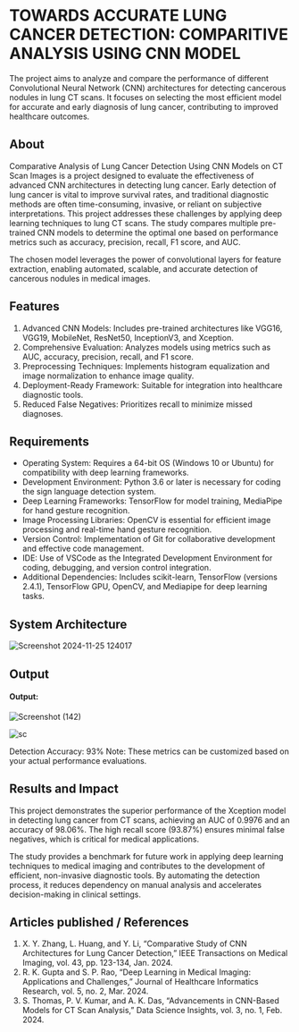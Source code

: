 # TOWARDS ACCURATE LUNG CANCER DETECTION: COMPARITIVE ANALYSIS USING CNN MODEL

The project aims to analyze and compare the performance of different Convolutional Neural Network (CNN) architectures for detecting cancerous nodules in lung CT scans. It focuses on selecting the most efficient model for accurate and early diagnosis of lung cancer, contributing to improved healthcare outcomes.


## About
<!--Detailed Description about the project-->
Comparative Analysis of Lung Cancer Detection Using CNN Models on CT Scan Images is a project designed to evaluate the effectiveness of advanced CNN architectures in detecting lung cancer. Early detection of lung cancer is vital to improve survival rates, and traditional diagnostic methods are often time-consuming, invasive, or reliant on subjective interpretations. This project addresses these challenges by applying deep learning techniques to lung CT scans. The study compares multiple pre-trained CNN models to determine the optimal one based on performance metrics such as accuracy, precision, recall, F1 score, and AUC.

The chosen model leverages the power of convolutional layers for feature extraction, enabling automated, scalable, and accurate detection of cancerous nodules in medical images.


## Features
<!--List the features of the project as shown below-->
1. Advanced CNN Models: Includes pre-trained architectures like VGG16, VGG19, MobileNet, ResNet50, InceptionV3, and Xception.
2. Comprehensive Evaluation: Analyzes models using metrics such as AUC, accuracy, precision, recall, and F1 score.
3. Preprocessing Techniques: Implements histogram equalization and image normalization to enhance image quality.
4. Deployment-Ready Framework: Suitable for integration into healthcare diagnostic tools.
5. Reduced False Negatives: Prioritizes recall to minimize missed diagnoses.

## Requirements
<!--List the requirements of the project as shown below-->
* Operating System: Requires a 64-bit OS (Windows 10 or Ubuntu) for compatibility with deep learning frameworks.
* Development Environment: Python 3.6 or later is necessary for coding the sign language detection system.
* Deep Learning Frameworks: TensorFlow for model training, MediaPipe for hand gesture recognition.
* Image Processing Libraries: OpenCV is essential for efficient image processing and real-time hand gesture recognition.
* Version Control: Implementation of Git for collaborative development and effective code management.
* IDE: Use of VSCode as the Integrated Development Environment for coding, debugging, and version control integration.
* Additional Dependencies: Includes scikit-learn, TensorFlow (versions 2.4.1), TensorFlow GPU, OpenCV, and Mediapipe for deep learning tasks.

## System Architecture
<!--Embed the system architecture diagram as shown below-->
![Screenshot 2024-11-25 124017](https://github.com/user-attachments/assets/e5437185-008c-45b1-99aa-7dc158509367)


## Output

<!--Embed the Output picture at respective places as shown below as shown below-->
#### Output:

![Screenshot (142)](https://github.com/user-attachments/assets/9d41df56-2c40-4ffc-9b98-c5a30ece1d36)

![sc](https://github.com/user-attachments/assets/1768a7ce-68fd-4097-ac73-bc37b63b8cd6)


Detection Accuracy: 93%
Note: These metrics can be customized based on your actual performance evaluations.


## Results and Impact
<!--Give the results and impact as shown below-->
This project demonstrates the superior performance of the Xception model in detecting lung cancer from CT scans, achieving an AUC of 0.9976 and an accuracy of 98.06%. The high recall score (93.87%) ensures minimal false negatives, which is critical for medical applications.

The study provides a benchmark for future work in applying deep learning techniques to medical imaging and contributes to the development of efficient, non-invasive diagnostic tools. By automating the detection process, it reduces dependency on manual analysis and accelerates decision-making in clinical settings.


## Articles published / References
1. X. Y. Zhang, L. Huang, and Y. Li, “Comparative Study of CNN Architectures for Lung Cancer Detection,” IEEE Transactions on Medical Imaging, vol. 43, pp. 123-134, Jan. 2024.
2. R. K. Gupta and S. P. Rao, “Deep Learning in Medical Imaging: Applications and Challenges,” Journal of Healthcare Informatics Research, vol. 5, no. 2, Mar. 2024.
3. S. Thomas, P. V. Kumar, and A. K. Das, “Advancements in CNN-Based Models for CT Scan Analysis,” Data Science Insights, vol. 3, no. 1, Feb. 2024.



